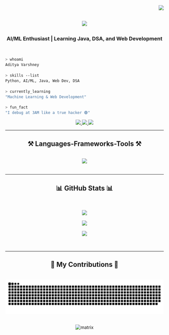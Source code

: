 <img align="right" src="https://visitor-badge.laobi.icu/badge?page_id=adityavar808.adityavar808" />

<h1 align="center">
    <img src="https://readme-typing-svg.herokuapp.com?font=Share+Tech+Mono&size=30&pause=1000&color=00FF00&center=true&vCenter=true&width=600&height=60&lines=System+Activated...;Access+Granted...;Hello+World!+I'm+Aditya+Varshney;AI%2FML+Engineer+in+progress..." />
</h1>


<h3 align="center">AI/ML Enthusiast | Learning Java, DSA, and Web Development</h3>

<br/>

```bash
> whoami
Aditya Varshney

> skills --list
Python, AI/ML, Java, Web Dev, DSA

> currently_learning
"Machine Learning & Web Development"

> fun_fact
"I debug at 3AM like a true hacker 🟢"
```
 
<div align="center"> 
  <a href="mailto:adityavarshney808@gmail.com">
    <img src="https://img.shields.io/badge/Gmail-000000?style=for-the-badge&logo=gmail&logoColor=red" />
  </a>
  <a href="https://linkedin.com/in/adityaavarshney" target="_blank">
    <img src="https://img.shields.io/badge/LinkedIn-000000?style=for-the-badge&logo=linkedin&logoColor=00FF00" />
  </a>
  <a href="https://github.com/adityavar808" target="_blank">
     <img src="https://img.shields.io/badge/Portfolio-000000?style=for-the-badge&logo=github&logoColor=00FF00" /> 
  </a>
</div>



<hr/>

<h2 align="center">⚒️ Languages-Frameworks-Tools ⚒️</h2>
<br/>
<div align="center">
    <img src="https://skillicons.dev/icons?i=python,java,html,css,js,mysql,git,github,arduino,tensorflow,opencv" />
</div>

<br/>
<hr/>

<h2 align="center">📊 GitHub Stats 📊</h2>
<br>
<div align="center">

![](https://github-readme-stats.vercel.app/api?username=adityavar808&show_icons=true&theme=tokyonight&hide_border=true&bg_color=0D1117&title_color=00FF00&icon_color=00FF00)

![](https://github-readme-streak-stats.herokuapp.com/?user=adityavar808&theme=tokyonight&hide_border=true&background=0D1117&stroke=00FF00&ring=00FF00&fire=00FF00&currStreakLabel=00FF00)

![](https://github-readme-stats.vercel.app/api/top-langs/?username=adityavar808&layout=compact&theme=tokyonight&hide_border=true&bg_color=0D1117&title_color=00FF00&icon_color=00FF00)

</div>


<br/>
<hr/>

<div align="center">
  <h2>🐍 My Contributions 🐍</h2>
  <br>
  <img alt="snake eating my contributions" src="https://raw.githubusercontent.com/platane/snk/output/github-contribution-grid-snake-dark.svg" />
</div>

<br/>

<p align="center">
  <img src="https://i.gifer.com/7VE.gif" width="600" alt="matrix">
</p>

